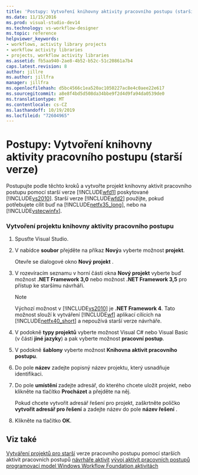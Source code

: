 ```yaml
---
title: 'Postupy: Vytvoření knihovny aktivity pracovního postupu (starší verze) | Microsoft Docs'
ms.date: 11/15/2016
ms.prod: visual-studio-dev14
ms.technology: vs-workflow-designer
ms.topic: reference
helpviewer_keywords:
- workflows, activity library projects
- workflow activity libraries
- projects, workflow activity libraries
ms.assetid: fb5aa940-2ae8-4b52-b52c-51c20861a7b4
caps.latest.revision: 8
author: jillre
ms.author: jillfra
manager: jillfra
ms.openlocfilehash: d5bc4566c1ea520ac1050227ac8e4c0aee22e617
ms.sourcegitcommit: a8e8f4bd5d508da34bbe9f2d4d9fa94da0539de0
ms.translationtype: MT
ms.contentlocale: cs-CZ
ms.lasthandoff: 10/19/2019
ms.locfileid: "72604965"
---
```

# <a name="how-to-create-a-workflow-activity-library-legacy"></a>Postupy: Vytvoření knihovny aktivity pracovního postupu (starší verze)
Postupujte podle těchto kroků a vytvořte projekt knihovny aktivit pracovního postupu pomocí starší verze [!INCLUDE[wfd1](../includes/wfd1-md.md)] poskytované [!INCLUDE[vs2010](../includes/vs2010-md.md)]. Starší verze [!INCLUDE[wfd2](../includes/wfd2-md.md)] použijte, pokud potřebujete cílit buď na [!INCLUDE[netfx35_long](../includes/netfx35-long-md.md)], nebo na [!INCLUDE[vstecwinfx](../includes/vstecwinfx-md.md)].

### <a name="to-create-a-workflow-activity-library-project"></a>Vytvoření projektu knihovny aktivity pracovního postupu

1. Spusťte Visual Studio.

2. V nabídce **soubor** přejděte na příkaz **Nový**a vyberte možnost **projekt**.

     Otevře se dialogové okno **Nový projekt** .

3. V rozevíracím seznamu v horní části okna **Nový projekt** vyberte buď možnost **.NET Framework 3,0** nebo možnost **.NET Framework 3,5** pro přístup ke staršímu návrháři.

    > [!NOTE]
    > Výchozí možnost v [!INCLUDE[vs2010](../includes/vs2010-md.md)] je **.NET Framework 4**. Tato možnost slouží k vytváření [!INCLUDE[wf](../includes/wf-md.md)] aplikací cílících na [!INCLUDE[netfx40_short](../includes/netfx40-short-md.md)] a nepoužívá starší verze návrháře.

4. V podokně **typy projektů** vyberte možnost Visual C# nebo Visual Basic (v části **jiné jazyky**) a pak vyberte možnost **pracovní postup**.

5. V podokně **šablony** vyberte možnost **Knihovna aktivit pracovního postupu**.

6. Do pole **název** zadejte popisný název projektu, který usnadňuje identifikaci.

7. Do pole **umístění** zadejte adresář, do kterého chcete uložit projekt, nebo klikněte na tlačítko **Procházet** a přejděte na něj.

     Pokud chcete vytvořit adresář řešení pro projekt, zaškrtněte políčko **vytvořit adresář pro řešení** a zadejte název do pole **název řešení** .

8. Klikněte na tlačítko **OK**.

## <a name="see-also"></a>Viz také
 [Vytváření projektů pro starší](../workflow-designer/creating-legacy-workflow-projects.md) verze pracovního postupu pomocí starších aktivit pracovních postupů [návrháře aktivit](../workflow-designer/using-the-legacy-activity-designer.md) [](../workflow-designer/legacy-workflow-activities.md) [vývoj aktivit pracovních postupů](https://msdn.microsoft.com/19876dfc-dfa5-4d52-b1f5-1d087474cc52) [programovací model Windows Workflow Foundation aktivitách](https://msdn.microsoft.com/192c4c1e-afb6-4f58-ab11-2b5bbbc2d2c0)